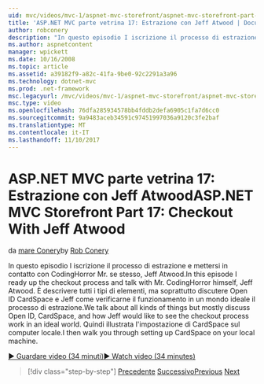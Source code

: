 ```yaml
---
uid: mvc/videos/mvc-1/aspnet-mvc-storefront/aspnet-mvc-storefront-part-17-checkout-with-jeff-atwood
title: 'ASP.NET MVC parte vetrina 17: Estrazione con Jeff Atwood | Documenti Microsoft'
author: robconery
description: "In questo episodio I iscrizione il processo di estrazione e mettersi in contatto con CodingHorror Mr. se stesso, Jeff Atwood. È descrivere tutti i tipi di elementi, ma soprattutto discutere Ope..."
ms.author: aspnetcontent
manager: wpickett
ms.date: 10/16/2008
ms.topic: article
ms.assetid: a39182f9-a82c-41fa-9be0-92c2291a3a96
ms.technology: dotnet-mvc
ms.prod: .net-framework
msc.legacyurl: /mvc/videos/mvc-1/aspnet-mvc-storefront/aspnet-mvc-storefront-part-17-checkout-with-jeff-atwood
msc.type: video
ms.openlocfilehash: 76dfa285934578bb4fddb2defa6905c1fa7d6cc0
ms.sourcegitcommit: 9a9483aceb34591c97451997036a9120c3fe2baf
ms.translationtype: MT
ms.contentlocale: it-IT
ms.lasthandoff: 11/10/2017
---
```

<a name="aspnet-mvc-storefront-part-17-checkout-with-jeff-atwood"></a><span data-ttu-id="e5caf-104">ASP.NET MVC parte vetrina 17: Estrazione con Jeff Atwood</span><span class="sxs-lookup"><span data-stu-id="e5caf-104">ASP.NET MVC Storefront Part 17: Checkout With Jeff Atwood</span></span>
====================
<span data-ttu-id="e5caf-105">da [mare Conery](https://github.com/robconery)</span><span class="sxs-lookup"><span data-stu-id="e5caf-105">by [Rob Conery](https://github.com/robconery)</span></span>

<span data-ttu-id="e5caf-106">In questo episodio I iscrizione il processo di estrazione e mettersi in contatto con CodingHorror Mr. se stesso, Jeff Atwood.</span><span class="sxs-lookup"><span data-stu-id="e5caf-106">In this episode I ready up the checkout process and talk with Mr. CodingHorror himself, Jeff Atwood.</span></span> <span data-ttu-id="e5caf-107">È descrivere tutti i tipi di elementi, ma soprattutto discutere Open ID CardSpace e Jeff come verificarne il funzionamento in un mondo ideale il processo di estrazione.</span><span class="sxs-lookup"><span data-stu-id="e5caf-107">We talk about all kinds of things but mostly discuss Open ID, CardSpace, and how Jeff would like to see the checkout process work in an ideal world.</span></span> <span data-ttu-id="e5caf-108">Quindi illustrata l'impostazione di CardSpace sul computer locale.</span><span class="sxs-lookup"><span data-stu-id="e5caf-108">I then walk you through setting up CardSpace on your local machine.</span></span>

[<span data-ttu-id="e5caf-109">&#9654; Guardare video (34 minuti)</span><span class="sxs-lookup"><span data-stu-id="e5caf-109">&#9654; Watch video (34 minutes)</span></span>](https://channel9.msdn.com/Blogs/ASP-NET-Site-Videos/aspnet-mvc-storefront-part-17-checkout-with-jeff-atwood)

>[!div class="step-by-step"]
<span data-ttu-id="e5caf-110">[Precedente](aspnet-mvc-storefront-part-16-membership-redo-with-openid.md)
[Successivo](aspnet-mvc-storefront-part-18-creating-an-experience.md)</span><span class="sxs-lookup"><span data-stu-id="e5caf-110">[Previous](aspnet-mvc-storefront-part-16-membership-redo-with-openid.md)
[Next](aspnet-mvc-storefront-part-18-creating-an-experience.md)</span></span>
